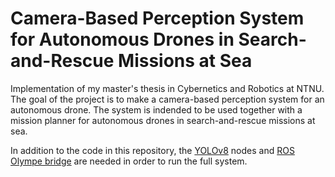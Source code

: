 # Camera-Based Perception System for Autonomous Drones in Search-and-Rescue Missions at Sea

Implementation of my master's thesis in Cybernetics and Robotics at NTNU. The goal of the project is to make a camera-based perception system for an autonomous drone. The system is indended to be used together with a mission planner for autonomous drones in search-and-rescue missions at sea.

In addition to the code in this repository, the [YOLOv8](https://github.com/simenallum/yolov8_ros) nodes and [ROS Olympe bridge](https://github.com/simenallum/ros_olympe) are needed in order to run the full system.